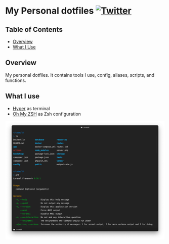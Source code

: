 # My Personal dotfiles [![Twitter](https://img.shields.io/twitter/url?style=social&url=https://github.com/DevMoath/dotfiles)](https://twitter.com/intent/tweet?text=My%20Personal%20dotfiles%20By%20@DevMoath%20https://github.com/DevMoath/dotfiles)
## Table of Contents
- [Overview](#overview)
- [What I Use](#what-i-use)

## Overview

My personal dotfiles. It contains tools I use, config, aliases, scripts, and functions.

## What I use

* [Hyper](https://hyper.is/) as terminal
* [Oh My ZSH](https://ohmyz.sh/) as Zsh configuration

![Screenshot](docs/screenshot.png)
